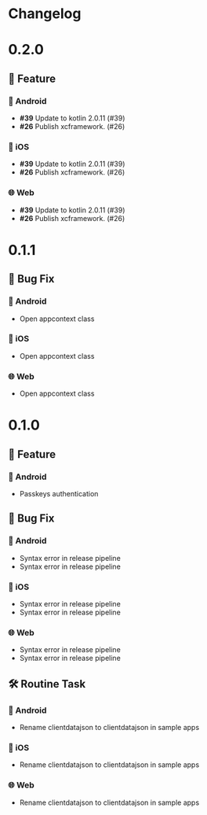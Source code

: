 # Changelog

# 0.2.0

## 🚀 Feature
### 🤖 Android
- **#39** Update to kotlin 2.0.11 (#39)
- **#26** Publish xcframework. (#26)
### 🍎 iOS
- **#39** Update to kotlin 2.0.11 (#39)
- **#26** Publish xcframework. (#26)
### 🌐 Web
- **#39** Update to kotlin 2.0.11 (#39)
- **#26** Publish xcframework. (#26)

# 0.1.1

## 🦛 Bug Fix
### 🤖 Android
- Open appcontext class
### 🍎 iOS
- Open appcontext class
### 🌐 Web
- Open appcontext class

# 0.1.0

## 🚀 Feature
### 🤖 Android
- Passkeys authentication
## 🦛 Bug Fix
### 🤖 Android
- Syntax error in release pipeline
- Syntax error in release pipeline
### 🍎 iOS
- Syntax error in release pipeline
- Syntax error in release pipeline
### 🌐 Web
- Syntax error in release pipeline
- Syntax error in release pipeline
## 🛠️ Routine Task
### 🤖 Android
- Rename clientdatajson to clientdatajson in sample apps
### 🍎 iOS
- Rename clientdatajson to clientdatajson in sample apps
### 🌐 Web
- Rename clientdatajson to clientdatajson in sample apps
